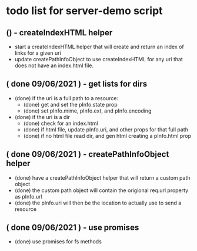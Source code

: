 # todo list for server-demo script

## () - createIndexHTML helper
* start a createIndexHTML helper that will create and return an index of links for a given uri
* update createPathInfoObject to use createIndexHTML for any uri that does not have an index.html file.

## ( done 09/06/2021 ) - get lists for dirs
* (done) if the uri is a full path to a resource:
    * (done) get and set the pInfo.state prop
    * (done) set pInfo.mime, pInfo.ext, and pInfo.encoding
* (done) if the uri is a dir
    * (done) check for an index.html
    * (done) if html file, update pInfo.uri, and other props for that full path
    * (done) if no html file read dir, and gen html creating a pInfo.html prop

## ( done 09/06/2021 ) - createPathInfoObject helper
* (done) have a createPathInfoObject helper that will return a custom path object
* (done) the custom path object will contain the origional req.url property as pInfo.url
* (done) the pInfo.uri will then be the location to actually use to send a resource

## ( done 09/06/2021 ) - use promises
* (done) use promises for fs methods
